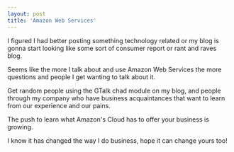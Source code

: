 ```yaml
---
layout: post
title: 'Amazon Web Services'
---
```

I figured I had better posting something technology related or my blog is gonna start looking like some sort of consumer report or rant and raves blog.<p></p>
Seems like the more I talk about and use Amazon Web Services the more questions and people I get wanting to talk about it.<p></p>
Get random people using the GTalk chad module on my blog, and people through my company who have business acquaintances that want to learn from our experience and our pains.<p></p>
The push to learn what Amazon's Cloud has to offer your business is growing.<p></p>
I know it has changed the way I do business, hope it can change yours too!